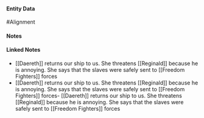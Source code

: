 #### Entity Data

#Alignment 

#### Notes

#### Linked Notes 

- [[Daereth]]  returns our ship to us. She threatens [[Reginald]]  because he is annoying. She says that the slaves were safely sent to [[Freedom Fighters]]  forces
- [[Daereth]]  returns our ship to us. She threatens [[Reginald]]  because he is annoying. She says that the slaves were safely sent to [[Freedom Fighters]]  forces- [[Daereth]]  returns our ship to us. She threatens [[Reginald]]  because he is annoying. She says that the slaves were safely sent to [[Freedom Fighters]]  forces